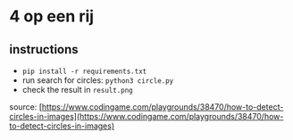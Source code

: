 # 4 op een rij

## instructions
* `pip install -r requirements.txt`
* run search for circles: `python3 circle.py`
* check the result in `result.png`


source: [https://www.codingame.com/playgrounds/38470/how-to-detect-circles-in-images](https://www.codingame.com/playgrounds/38470/how-to-detect-circles-in-images)